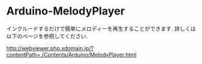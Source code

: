 # Arduino-MelodyPlayer
インクルードするだけで簡単にメロディーを再生することができます.
詳しくは以下のページを参照してください.

http://webviewer.php.xdomain.jp/?contentPath=./Contents/Arduino/MelodyPlayer.html
